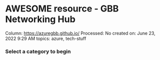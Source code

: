 # AWESOME resource - GBB Networking Hub

Column: https://azuregbb.github.io/
Processed: No
created on: June 23, 2022 9:29 AM
topics: azure, tech-stuff

### Select a category to begin